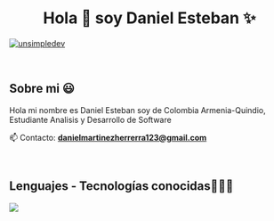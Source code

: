 <h1 align="center">Hola 👋 soy Daniel Esteban ✨ </h1> 


<a href="https://linkedin.com/in/daniel-esteban-martinez-herrera-063199284/" target="blank"><img align="center" src="https://img.shields.io/badge/LinkedIn-0077B5?style=for-the-badge&logo=linkedin&logoColor=white" alt="unsimpledev"/></a>

  </p>
<br>
<h2>Sobre mi 😃</h2>
<!--Intro start-->

<p align="left">
Hola mi nombre es Daniel Esteban soy de Colombia Armenia-Quindio, Estudiante Analisis y Desarrollo de Software

📫 Contacto: **danielmartinezherrerra123@gmail.com**
<!--Intro end-->
  </p>
<br>

<h2 >Lenguajes - Tecnologías conocidas👨🏻‍💻</h2>
<!--tech stack icons-->
<p align="left">
  <a href="https://skillicons.dev">
    <img src="https://skillicons.dev/icons?i=js,python,nodejs,mysql,react,firebase,tailwind,jquery,html,css,git,github,e&perline=12" />
  </a>
</p>
<br>
<!-------------------------->
